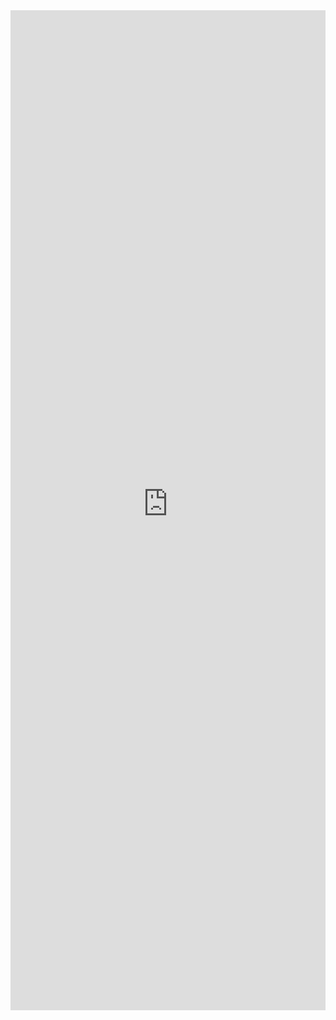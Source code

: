 <iframe 
    title='Spinner Examples'
    src='https://fabricweb.z5.web.core.windows.net/pr-deploy-site/refs/pull/9333/merge/fabric-website-resources/dist/index.html#/examples/spinner?docsExample=true'
    frameborder='no'
    height='1600'
    style='width: 100%;'
>